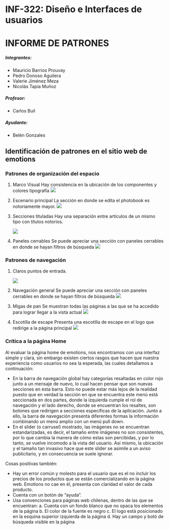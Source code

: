 # INF-322: Diseño e Interfaces de usuarios 
# INFORME DE PATRONES	 


##### Integrantes: 
- Mauricio Barrios Prouvay
- Pedro Donoso Aguilera
- Valerie Jiménez Meza 
- Nicolás Tapia Muñoz 
 
 



##### Profesor: 
- Carlos Buil

##### Ayudante: 
- Belén Gonzales 


## Identificación de patrones en el sitio web de emotions

### Patrones de organización del espacio
1. Marco Visual 
Hay consistencia en la ubicación de los componentes y colores tipografía
![](https://gitlab.labcomp.cl/mnbarrio/proyecto-inf322/-/raw/master/tarea_patrones/imagenes_tarea/marco_visual.png)

2.  Escenario principal 
La sección en donde se edita el photobook es notoriamente mayor.
![](https://gitlab.labcomp.cl/mnbarrio/proyecto-inf322/-/raw/master/tarea_patrones/imagenes_tarea/esc_principal.png)

3. Secciones tituladas 
Hay una separación entre artículos de un mismo tipo con títulos notorios.

    ![](https://gitlab.labcomp.cl/mnbarrio/proyecto-inf322/-/raw/master/tarea_patrones/imagenes_tarea/secc_tituladas.png)

4. Paneles cerrables
Se puede apreciar una sección con paneles cerrables en donde se hayan filtros de búsqueda
![](https://gitlab.labcomp.cl/mnbarrio/proyecto-inf322/-/raw/master/tarea_patrones/imagenes_tarea/pan_cerrables.png)

### Patrones de navegación 
1. Claros puntos de entrada.

    ![](https://gitlab.labcomp.cl/mnbarrio/proyecto-inf322/-/raw/master/tarea_patrones/imagenes_tarea/ptos_entrada.png)

2. Navegación general 
Se puede apreciar una sección con paneles cerrables en donde se hayan filtros de búsqueda
![](https://gitlab.labcomp.cl/mnbarrio/proyecto-inf322/-/raw/master/tarea_patrones/imagenes_tarea/nav_general.png)

3. Migas de pan
Se muestran todas las páginas a las que se ha accedido para lograr llegar a la vista actual
![](https://gitlab.labcomp.cl/mnbarrio/proyecto-inf322/-/raw/master/tarea_patrones/imagenes_tarea/migas_pan.png)

4. Escotilla de escape
Presenta una escotilla de escape en el logo que redirige a la página principal
![](https://gitlab.labcomp.cl/mnbarrio/proyecto-inf322/-/raw/master/tarea_patrones/imagenes_tarea/escotilla_escape.png)

### Crítica a la página Home
Al evaluar la página home de emotions, nos encontramos con una interfaz simple y clara, sin embargo existen ciertos rasgos que hacen que nuestra experiencia como usuarios no sea la esperada, las cuales detallamos a continuación:
* En la barra de navegación global hay categorías resaltadas en color rojo junto a un mensaje de nuevo, lo cual hacen pensar que son nuevas secciones en esta barra. Esto no puede estar más lejos de la realidad puesto que en verdad la sección en que se encuentra este menú está seccionada en dos partes, donde la izquierda cumple el rol de navegación y el lado derecho, donde se encuentran los resaltes, son botones que redirigen a secciones específicas de la aplicación. Junto a ello, la barra de navegación presenta diferentes formas la información combinando un menú amplio con un menú pull down.
* En el slider (o carrusel) mostrado, las imágenes no se encuentran estandarizadas, es decir, el tamaño entre imágenes no son consistentes, por lo que cambia la manera de cómo estas son percibidas, y por lo tanto, se vuelve incomodo a la vista del usuario. Así mismo, la ubicación y el tamaño tan invasivo hace que este slider se asimile a un aviso publicitario, y en consecuencia se suele ignorar.   

Cosas positivas también:
* Hay un error común y molesto para el usuario que es el no incluir los precios de los productos que se están comercializando en la página web. Emotions no cae en él, presenta con claridad el valor de cada producto.
* Cuenta con un botón de “ayuda”.
* Usa convenciones para páginas web chilenas, dentro de las que se encuentran:
 a. Cuenta con un fondo blanco que no opaca los elementos de la página
 b. El color de la fuente es negro
 c. El logo está posicionado en la esquina superior izquierda de la página
 d. Hay un campo y botó de búsqueda visible en la página
